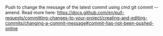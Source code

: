 Push to change the message of the latest commit using cmd git commit --amend. Read more here: https://docs.github.com/en/pull-requests/committing-changes-to-your-project/creating-and-editing-commits/changing-a-commit-message#commit-has-not-been-pushed-online
